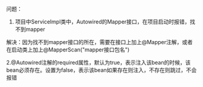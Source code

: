 问题：

1.  项目中ServiceImpl类中，Autowired的Mapper接口，在项目启动时报错，找不到mapper

   解决：因为找不到mapper接口的所在，需要在接口上加上@Mapper注解，或者在启动类上加上@MapperScan("mapper接口包名")

2.@Autowired注解的required属性，默认为true，表示注入该bean的时候，该bean必须存在。设置为false，表示该bean如果存在则注入，不存在则跳过，不会报错